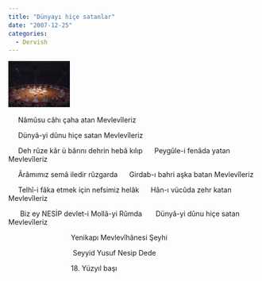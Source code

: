 ```yaml
---
title: "Dünyayı hiçe satanlar"
date: "2007-12-25"
categories: 
  - Dervish
---
```


[![mev.jpg](../uploads/2007/12/mev.jpg)](../uploads/2007/12/mev.jpg "mev.jpg")

     Nâmûsu câhı çaha atan Mevlevîleriz

     Dünyâ-yi dûnu hiçe satan Mevlevîleriz

     Deh rûze kâr ü bârını dehrin hebâ kılıp      Peygûle-i fenâda yatan Mevlevîleriz

     Ârâmımız semâ iledir rûzgarda      Girdab-ı bahri aşka batan Mevlevîleriz

     Telhî-i fâka etmek için nefsimiz helâk      Hân-ı vücûda zehr katan Mevlevîleriz

      Biz ey NESİP devlet-i Mollâ-yi Rûmda       Dünyâ-yi dûnu hiçe satan Mevlevîleriz   

                                Yenikapı Mevlevîhânesi Şeyhi

                                 Seyyid Yusuf Nesip Dede

                                18. Yüzyıl başı
